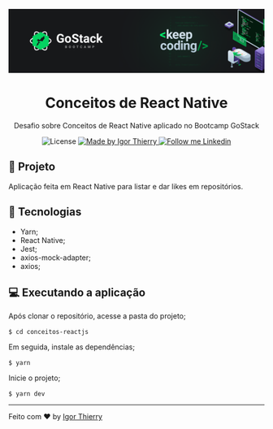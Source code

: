 <p align="center">
    <img alt="Rocketseat" src="./src/assets/banner-rocketseat.png" />
</p>

<h1 align="center">
	Conceitos de React Native
</h1>

<p align="center">Desafio sobre Conceitos de React Native aplicado no Bootcamp GoStack</p>

<p align="center">
  <img alt="License" src="https://img.shields.io/badge/license-MIT-2ecc71">

  <a href="https://github.com/BrunoSaibert">
    <img alt="Made by Igor Thierry" src="https://img.shields.io/badge/Made%20by-Igor%20Thierry-2ecc71">
  </a>

  <a href="https://www.linkedin.com/in/igor-thierry-bastos-de-pina-204a27a6/">
    <img alt="Follow me Linkedin" src="https://img.shields.io/badge/Follow%20up-igorthierry-2ecc71?style=social&logo=linkedin">
  </a>
</p>

## 🚀 Projeto

Aplicação feita em React Native para listar e dar likes em repositórios.

## 🔧 Tecnologias

- Yarn;
- React Native;
- Jest;
- axios-mock-adapter;
- axios;

## 💻 Executando a aplicação

Após clonar o repositório, acesse a pasta do projeto;

```
$ cd conceitos-reactjs
```

Em seguida, instale as dependências;

```
$ yarn
```

Inicie o projeto;

```
$ yarn dev
```
---

Feito com ♥ by [Igor Thierry](https://www.linkedin.com/in/igor-thierry-bastos-de-pina-204a27a6/)


